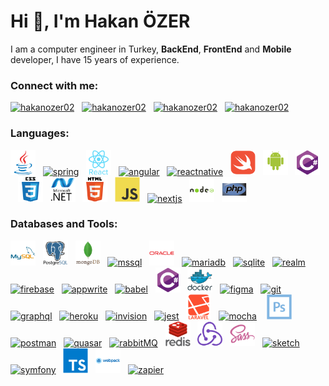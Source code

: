 <h1>Hi 👋, I&#39;m Hakan &Ouml;ZER</h1>

<p>I am a computer engineer in Turkey, <strong>BackEnd</strong>, <strong>FrontEnd</strong> and <strong>Mobile</strong> developer, I have 15 years of experience.</p>

<h3>Connect with me:</h3>

<p><a href="https://linkedin.com/in/hakanozer02" target="_blank"><img alt="hakanozer02" src="https://raw.githubusercontent.com/rahuldkjain/github-profile-readme-generator/master/src/images/icons/Social/linked-in-alt.svg" style="height:30px; width:40px" /></a>&nbsp;&nbsp;&nbsp;<a href="https://twitter.com/hakanozer02" target="blank"><img alt="hakanozer02" src="https://raw.githubusercontent.com/rahuldkjain/github-profile-readme-generator/master/src/images/icons/Social/twitter.svg" style="height:30px; width:40px" /></a>&nbsp;&nbsp;&nbsp;<a href="https://fb.com/hakanozer02" target="blank"><img alt="hakanozer02" src="https://raw.githubusercontent.com/rahuldkjain/github-profile-readme-generator/master/src/images/icons/Social/facebook.svg" style="height:30px; width:40px" /></a>&nbsp;&nbsp;&nbsp;<a href="https://instagram.com/hakanozer02" target="blank"><img alt="hakanozer02" src="https://raw.githubusercontent.com/rahuldkjain/github-profile-readme-generator/master/src/images/icons/Social/instagram.svg" style="height:30px; width:40px" /></a></p>

<h3>Languages:</h3>

<p><a href="https://www.java.com" target="_blank"><img alt="java" src="https://raw.githubusercontent.com/devicons/devicon/master/icons/java/java-original.svg" style="height:40px; width:40px" /></a>&nbsp;&nbsp;&nbsp;<a href="https://spring.io/" target="_blank"><img alt="spring" src="https://www.vectorlogo.zone/logos/springio/springio-icon.svg" style="height:40px; width:40px" /></a>&nbsp;&nbsp;&nbsp;<a href="https://reactjs.org/" target="_blank"><img alt="react" src="https://raw.githubusercontent.com/devicons/devicon/master/icons/react/react-original-wordmark.svg" style="height:40px; width:40px" /></a>&nbsp;&nbsp;&nbsp;<a href="https://angular.io" target="_blank"><img alt="angular" src="https://angular.io/assets/images/logos/angular/angular.svg" style="height:40px; width:40px" /></a>&nbsp;&nbsp;&nbsp;<a href="https://reactnative.dev/" target="_blank"><img alt="reactnative" src="https://reactnative.dev/img/header_logo.svg" style="height:40px; width:40px" /></a>&nbsp;&nbsp;&nbsp;<img alt="swift" src="https://raw.githubusercontent.com/devicons/devicon/master/icons/swift/swift-original.svg" style="height:40px; width:40px" />&nbsp;&nbsp;&nbsp;<a href="https://developer.android.com" target="_blank"><img alt="android" src="https://raw.githubusercontent.com/devicons/devicon/master/icons/android/android-original-wordmark.svg" style="height:40px; width:40px" /></a>&nbsp;&nbsp;&nbsp;<a href="https://www.w3schools.com/cs/" target="_blank"><img alt="csharp" src="https://raw.githubusercontent.com/devicons/devicon/master/icons/csharp/csharp-original.svg" style="height:40px; width:40px" /></a>&nbsp;&nbsp;&nbsp;<a href="https://www.w3schools.com/css/" target="_blank"><img alt="css3" src="https://raw.githubusercontent.com/devicons/devicon/master/icons/css3/css3-original-wordmark.svg" style="height:40px; width:40px" /></a>&nbsp;&nbsp;&nbsp;<a href="https://dotnet.microsoft.com/" target="_blank"><img alt="dotnet" src="https://raw.githubusercontent.com/devicons/devicon/master/icons/dot-net/dot-net-original-wordmark.svg" style="height:40px; width:40px" /></a>&nbsp;&nbsp;&nbsp;<a href="https://www.w3.org/html/" target="_blank"><img alt="html5" src="https://raw.githubusercontent.com/devicons/devicon/master/icons/html5/html5-original-wordmark.svg" style="height:40px; width:40px" /></a>&nbsp;&nbsp;&nbsp;<a href="https://developer.mozilla.org/en-US/docs/Web/JavaScript" target="_blank"><img alt="javascript" src="https://raw.githubusercontent.com/devicons/devicon/master/icons/javascript/javascript-original.svg" style="height:40px; width:40px" /></a>&nbsp;&nbsp;&nbsp;<a href="https://nextjs.org/" target="_blank"><img alt="nextjs" src="https://cdn.worldvectorlogo.com/logos/nextjs-3.svg" style="height:40px; width:40px" /></a>&nbsp;&nbsp;&nbsp;<a href="https://nodejs.org" target="_blank"><img alt="nodejs" src="https://raw.githubusercontent.com/devicons/devicon/master/icons/nodejs/nodejs-original-wordmark.svg" style="height:40px; width:40px" /></a>&nbsp;&nbsp;&nbsp;<a href="https://www.php.net" target="_blank"><img alt="php" src="https://raw.githubusercontent.com/devicons/devicon/master/icons/php/php-original.svg" style="height:40px; width:40px" /></a></p>

<h3>Databases and Tools:</h3>

<p><a href="https://www.mysql.com/" target="_blank"><img alt="mysql" src="https://raw.githubusercontent.com/devicons/devicon/master/icons/mysql/mysql-original-wordmark.svg" style="height:40px; width:40px" /></a>&nbsp;&nbsp;&nbsp;<a href="https://www.postgresql.org" target="_blank"><img alt="postgresql" src="https://raw.githubusercontent.com/devicons/devicon/master/icons/postgresql/postgresql-original-wordmark.svg" style="height:40px; width:40px" /></a>&nbsp; &nbsp;<a href="https://www.mongodb.com/" target="_blank"><img alt="mongodb" src="https://raw.githubusercontent.com/devicons/devicon/master/icons/mongodb/mongodb-original-wordmark.svg" style="height:40px; width:40px" /></a>&nbsp;&nbsp;&nbsp;<a href="https://www.microsoft.com/en-us/sql-server" target="_blank"><img alt="mssql" src="https://www.svgrepo.com/show/303229/microsoft-sql-server-logo.svg" style="height:40px; width:40px" /></a>&nbsp;&nbsp;&nbsp;<a href="https://www.oracle.com/" target="_blank"><img alt="oracle" src="https://raw.githubusercontent.com/devicons/devicon/master/icons/oracle/oracle-original.svg" style="height:40px; width:40px" /></a>&nbsp;&nbsp;&nbsp;<a href="https://mariadb.org/" target="_blank"><img alt="mariadb" src="https://www.vectorlogo.zone/logos/mariadb/mariadb-icon.svg" style="height:40px; width:40px" /></a>&nbsp;&nbsp;&nbsp;<a href="https://www.sqlite.org/" target="_blank"><img alt="sqlite" src="https://www.vectorlogo.zone/logos/sqlite/sqlite-icon.svg" style="height:40px; width:40px" /></a>&nbsp;&nbsp;&nbsp;<a href="https://realm.io/" target="_blank"><img alt="realm" src="https://raw.githubusercontent.com/bestofjs/bestofjs-webui/8665e8c267a0215f3159df28b33c365198101df5/public/logos/realm.svg" style="height:40px; width:40px" /></a>&nbsp;&nbsp;&nbsp;<a href="https://firebase.google.com/" target="_blank"><img alt="firebase" src="https://www.vectorlogo.zone/logos/firebase/firebase-icon.svg" style="height:40px; width:40px" /></a>&nbsp;&nbsp;&nbsp;<a href="https://appwrite.io" target="_blank"><img alt="appwrite" src="https://www.vectorlogo.zone/logos/appwriteio/appwriteio-icon.svg" style="height:40px; width:40px" /></a>&nbsp;&nbsp;&nbsp;<a href="https://babeljs.io/" target="_blank"><img alt="babel" src="https://www.vectorlogo.zone/logos/babeljs/babeljs-icon.svg" style="height:40px; width:40px" /></a>&nbsp;&nbsp;&nbsp;<a href="https://www.w3schools.com/cs/" target="_blank"><img alt="csharp" src="https://raw.githubusercontent.com/devicons/devicon/master/icons/csharp/csharp-original.svg" style="height:40px; width:40px" /></a>&nbsp;&nbsp;&nbsp;<a href="https://www.docker.com/" target="_blank"><img alt="docker" src="https://raw.githubusercontent.com/devicons/devicon/master/icons/docker/docker-original-wordmark.svg" style="height:40px; width:40px" /></a>&nbsp;&nbsp;&nbsp;<a href="https://www.figma.com/" target="_blank"><img alt="figma" src="https://www.vectorlogo.zone/logos/figma/figma-icon.svg" style="height:40px; width:40px" /></a>&nbsp;&nbsp;&nbsp;<a href="https://git-scm.com/" target="_blank"><img alt="git" src="https://www.vectorlogo.zone/logos/git-scm/git-scm-icon.svg" style="height:40px; width:40px" /></a>&nbsp;&nbsp;&nbsp;<a href="https://graphql.org" target="_blank"><img alt="graphql" src="https://www.vectorlogo.zone/logos/graphql/graphql-icon.svg" style="height:40px; width:40px" /></a>&nbsp;&nbsp;&nbsp;<a href="https://heroku.com" target="_blank"><img alt="heroku" src="https://www.vectorlogo.zone/logos/heroku/heroku-icon.svg" style="height:40px; width:40px" /></a>&nbsp; &nbsp;<a href="https://www.invisionapp.com/" target="_blank"><img alt="invision" src="https://www.vectorlogo.zone/logos/invisionapp/invisionapp-icon.svg" style="height:40px; width:40px" /></a>&nbsp;&nbsp;&nbsp;<a href="https://jestjs.io" target="_blank"><img alt="jest" src="https://www.vectorlogo.zone/logos/jestjsio/jestjsio-icon.svg" style="height:40px; width:40px" /></a>&nbsp;&nbsp;&nbsp;<a href="https://laravel.com/" target="_blank"><img alt="laravel" src="https://raw.githubusercontent.com/devicons/devicon/master/icons/laravel/laravel-plain-wordmark.svg" style="height:40px; width:40px" /></a>&nbsp;&nbsp;&nbsp;<a href="https://mochajs.org" target="_blank"><img alt="mocha" src="https://www.vectorlogo.zone/logos/mochajs/mochajs-icon.svg" style="height:40px; width:40px" /></a>&nbsp;&nbsp; &nbsp;<a href="https://www.photoshop.com/en" target="_blank"><img alt="photoshop" src="https://raw.githubusercontent.com/devicons/devicon/master/icons/photoshop/photoshop-line.svg" style="height:40px; width:40px" /></a>&nbsp;&nbsp;&nbsp;<a href="https://postman.com" target="_blank"><img alt="postman" src="https://www.vectorlogo.zone/logos/getpostman/getpostman-icon.svg" style="height:40px; width:40px" /></a>&nbsp;&nbsp;&nbsp;<a href="https://quasar.dev/" target="_blank"><img alt="quasar" src="https://cdn.quasar.dev/logo/svg/quasar-logo.svg" style="height:40px; width:40px" /></a>&nbsp;&nbsp;&nbsp;<a href="https://www.rabbitmq.com" target="_blank"><img alt="rabbitMQ" src="https://www.vectorlogo.zone/logos/rabbitmq/rabbitmq-icon.svg" style="height:40px; width:40px" /></a>&nbsp;&nbsp;&nbsp;<a href="https://redis.io" target="_blank"><img alt="redis" src="https://raw.githubusercontent.com/devicons/devicon/master/icons/redis/redis-original-wordmark.svg" style="height:40px; width:40px" /></a>&nbsp;&nbsp;&nbsp;<a href="https://redux.js.org" target="_blank"><img alt="redux" src="https://raw.githubusercontent.com/devicons/devicon/master/icons/redux/redux-original.svg" style="height:40px; width:40px" /></a>&nbsp;&nbsp;&nbsp;<a href="https://sass-lang.com" target="_blank"><img alt="sass" src="https://raw.githubusercontent.com/devicons/devicon/master/icons/sass/sass-original.svg" style="height:40px; width:40px" /></a>&nbsp;&nbsp;&nbsp;<a href="https://www.sketch.com/" target="_blank"><img alt="sketch" src="https://www.vectorlogo.zone/logos/sketchapp/sketchapp-icon.svg" style="height:40px; width:40px" /></a>&nbsp;&nbsp;&nbsp;<a href="https://symfony.com" target="_blank"><img alt="symfony" src="https://symfony.com/logos/symfony_black_03.svg" style="height:40px; width:40px" /></a>&nbsp;&nbsp;&nbsp;<a href="https://www.typescriptlang.org/" target="_blank"><img alt="typescript" src="https://raw.githubusercontent.com/devicons/devicon/master/icons/typescript/typescript-original.svg" style="height:40px; width:40px" /></a>&nbsp;&nbsp;&nbsp;<a href="https://webpack.js.org" target="_blank"><img alt="webpack" src="https://raw.githubusercontent.com/devicons/devicon/d00d0969292a6569d45b06d3f350f463a0107b0d/icons/webpack/webpack-original-wordmark.svg" style="height:40px; width:40px" /></a>&nbsp;&nbsp;&nbsp;<a href="https://zapier.com" target="_blank"><img alt="zapier" src="https://www.vectorlogo.zone/logos/zapier/zapier-icon.svg" style="height:40px; width:40px" /></a></p>

<p>&nbsp;</p>
